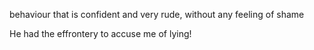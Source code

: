 behaviour that is confident and very rude, without any feeling of shame

He had the effrontery to accuse me of lying!